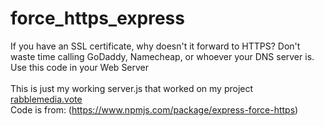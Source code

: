 # force_https_express
If you have an SSL certificate, why doesn't it forward to HTTPS? Don't waste time calling GoDaddy, Namecheap, or whoever your DNS server is. <br />
Use this code in your Web Server<br />
<br />
This is just my working server.js that worked on my project [rabblemedia.vote](rabblemedia.vote)<br />
Code is from: (https://www.npmjs.com/package/express-force-https)


